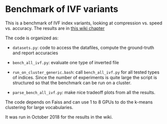 # Benchmark of IVF variants

This is a benchmark of IVF index variants, looking at compression vs. speed vs. accuracy. 
The results are in [this wiki chapter](https://github.com/facebookresearch/faiss/wiki/Indexing-1G-vectors)


The code is organized as: 

- `datasets.py`: code to access the datafiles, compute the ground-truth and report accuracies

- `bench_all_ivf.py`: evaluate one type of inverted file

- `run_on_cluster_generic.bash`: call `bench_all_ivf.py` for all tested types of indices. 
Since the number of experiments is quite large the script is structured so that the benchmark can be run on a cluster.

- `parse_bench_all_ivf.py`: make nice tradeoff plots from all the results. 

The code depends on Faiss and can use 1 to 8 GPUs to do the k-means clustering for large vocabularies. 

It was run in October 2018 for the results in the wiki. 

